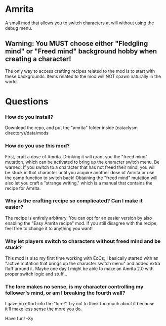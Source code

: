 # Amrita
A small mod that allows you to switch characters at will without using the debug menu.

## Warning: You MUST choose either "Fledgling mind" or "Freed mind" background hobby when creating a character!
The only way to access crafting recipes related to the mod is to start with these backgrounds. Items related to the mod will NOT spawn naturally in the world.

# Questions

### How do you install?
Download the repo, and put the "amrita" folder inside (cataclysm directory)/data/mods
### How do you use this mod?
First, craft a dose of Amrita. Drinking it will grant you the "freed mind" mutation, which can be activated to bring up the character switch menu.
Be warned: If you switch to a character that has not freed their mind, you will be stuck in that character until you acquire another dose of Amrita or use the camp function to switch back!
Obtaining the "freed mind" mutation will also let you craft a "strange writing," which is a manual that contains the recipe for Amrita.
### Why is the crafting recipe so complicated? Can I make it easier?
The recipe is entirely arbitrary. You can opt for an easier version by also enabling the "Easy Amrita recipe" mod.
If you still disagree with the recipe, feel free to change it to anything you want!
### Why let players switch to characters without freed mind and be stuck?
This mod is also my first time working with EoCs; I basically started with an "active mutation that brings up the character switch menu" and added extra fluff around it. Maybe one day I might be able to make an Amrita 2.0 with proper switch logic and stuff...
### The lore makes no sense, is my character controlling my follower's mind, or am I breaking the fourth wall?
I gave no effort into the "lore!" Try not to think too much about it because it'll make less sense the more you do.

Have fun! -Xy
